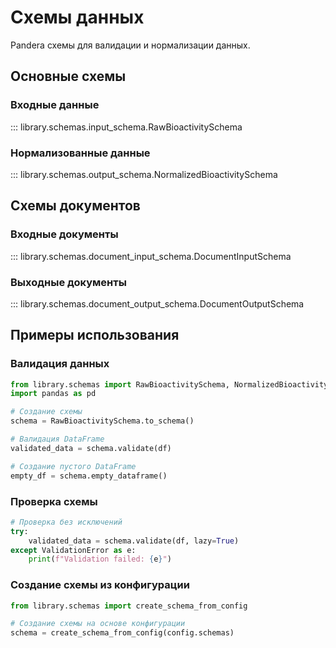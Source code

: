 # Схемы данных

Pandera схемы для валидации и нормализации данных.

## Основные схемы

### Входные данные
::: library.schemas.input_schema.RawBioactivitySchema

### Нормализованные данные
::: library.schemas.output_schema.NormalizedBioactivitySchema

## Схемы документов

### Входные документы
::: library.schemas.document_input_schema.DocumentInputSchema

### Выходные документы
::: library.schemas.document_output_schema.DocumentOutputSchema

## Примеры использования

### Валидация данных

```python
from library.schemas import RawBioactivitySchema, NormalizedBioactivitySchema
import pandas as pd

# Создание схемы
schema = RawBioactivitySchema.to_schema()

# Валидация DataFrame
validated_data = schema.validate(df)

# Создание пустого DataFrame
empty_df = schema.empty_dataframe()
```

### Проверка схемы

```python
# Проверка без исключений
try:
    validated_data = schema.validate(df, lazy=True)
except ValidationError as e:
    print(f"Validation failed: {e}")
```

### Создание схемы из конфигурации

```python
from library.schemas import create_schema_from_config

# Создание схемы на основе конфигурации
schema = create_schema_from_config(config.schemas)
```
